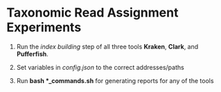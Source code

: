# Taxonomic Read Assignment Experiments

1. Run the *index building* step of all three tools **Kraken**, **Clark**, and **Pufferfish**.

2. Set variables in *config.json* to the correct addresses/paths

3. Run **bash \*_commands.sh** for generating reports for any of the tools


